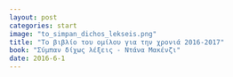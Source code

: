 ```yaml
---
layout: post
categories: start
image: "to_simpan_dichos_lekseis.png"
title: "Το βιβλίο του ομίλου για την χρονιά 2016-2017"
book: "Σύμπαν δίχως λέξεις - Ντάνα Μακένζι"
date: 2016-6-1
---
```

